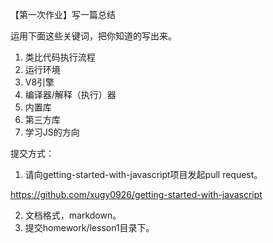 【第一次作业】写一篇总结

运用下面这些关键词，把你知道的写出来。

1. 类比代码执行流程
2. 运行环境
3. V8引擎
4. 编译器/解释（执行）器 
5. 内置库
6. 第三方库
7. 学习JS的方向

提交方式：
1. 请向getting-started-with-javascript项目发起pull request。

https://github.com/xugy0926/getting-started-with-javascript

2. 文档格式，markdown。
3. 提交homework/lesson1目录下。
